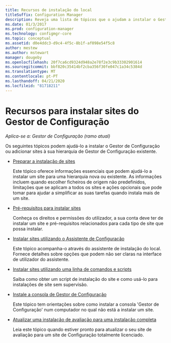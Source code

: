 ```yaml
---
title: Recursos de instalação do local
titleSuffix: Configuration Manager
description: Reveja uma lista de tópicos que o ajudam a instalar o Gestor de Configuração ou adicionar sites à sua hierarquia.
ms.date: 01/3/2017
ms.prod: configuration-manager
ms.technology: configmgr-core
ms.topic: conceptual
ms.assetid: d0e4ddc3-d9c4-4f5c-8b1f-af098e54f5c8
author: mestew
ms.author: mstewart
manager: dougeby
ms.openlocfilehash: 20f7ca6cd9324d948a2e78f2e3c9b33302901614
ms.sourcegitcommit: bbf820c35414bf2cba356f30fe047c1a34c5384d
ms.translationtype: MT
ms.contentlocale: pt-PT
ms.lasthandoff: 04/21/2020
ms.locfileid: "81718211"
---
```

# <a name="resources-for-installing-configuration-manager-sites"></a>Recursos para instalar sites do Gestor de Configuração

*Aplica-se a: Gestor de Configuração (ramo atual)*

Os seguintes tópicos podem ajudá-lo a instalar o Gestor de Configuração ou adicionar sites à sua hierarquia de Gestor de Configuração existente.

- [Preparar a instalação de sites](prepare-to-install-sites.md)

  Este tópico oferece informações essenciais que podem ajudá-lo a instalar um site para uma hierarquia nova ou existente. As informações incluem quando escolher ficheiros de origem não predefinidos, limitações que se aplicam a todos os sites e ações opcionais que pode tomar para ajudar a simplificar as suas tarefas quando instala mais de um site.

- [Pré-requisitos para instalar sites](prerequisites-for-installing-sites.md)

  Conheça os direitos e permissões do utilizador, a sua conta deve ter de instalar um site e pré-requisitos relacionados para cada tipo de site que possa instalar.

- [Instalar sites utilizando o Assistente de Configuração](use-the-setup-wizard-to-install-sites.md)

  Este tópico acompanha-o através do assistente de instalação do local. Fornece detalhes sobre opções que podem não ser claras na interface de utilizador do assistente.  

- [Instalar sites utilizando uma linha de comandos e scripts](use-a-command-line-to-install-sites.md)

  Saiba como obter um script de instalação do site e como usá-lo para instalações de site sem supervisão.

- [Instale a consola de Gestor de Configuração](install-consoles.md)

  Este tópico tem orientações sobre como instalar a consola 'Gestor de Configuração' num computador no qual não está a instalar um site.

- [Atualizar uma instalação de avaliação para uma instalação completa](upgrade-an-evaluation-install-to-a-full-install.md)

  Leia este tópico quando estiver pronto para atualizar o seu site de avaliação para um site de Configuração totalmente licenciado.
